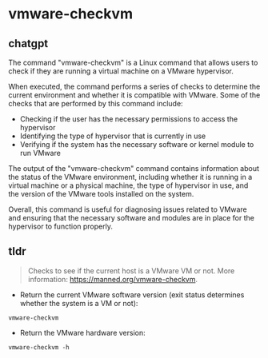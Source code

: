 # vmware-checkvm 
## chatgpt 
The command "vmware-checkvm" is a Linux command that allows users to check if they are running a virtual machine on a VMware hypervisor.

When executed, the command performs a series of checks to determine the current environment and whether it is compatible with VMware. Some of the checks that are performed by this command include:

- Checking if the user has the necessary permissions to access the hypervisor
- Identifying the type of hypervisor that is currently in use
- Verifying if the system has the necessary software or kernel module to run VMware

The output of the "vmware-checkvm" command contains information about the status of the VMware environment, including whether it is running in a virtual machine or a physical machine, the type of hypervisor in use, and the version of the VMware tools installed on the system.

Overall, this command is useful for diagnosing issues related to VMware and ensuring that the necessary software and modules are in place for the hypervisor to function properly. 

## tldr 
 
> Checks to see if the current host is a VMware VM or not.
> More information: <https://manned.org/vmware-checkvm>.

- Return the current VMware software version (exit status determines whether the system is a VM or not):

`vmware-checkvm`

- Return the VMware hardware version:

`vmware-checkvm -h`
